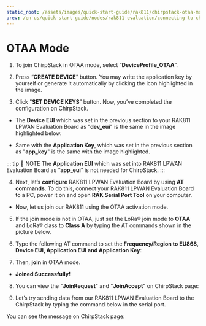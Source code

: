 ```yaml
---
static_root: /assets/images/quick-start-guide/rak811/chirpstack-otaa-mode
prev: /en-us/quick-start-guide/nodes/rak811-evaluation/connecting-to-chirpstack/
---
```


# OTAA Mode

1. To join ChirpStack in OTAA mode, select “**DeviceProfile_OTAA**”.

<rk-img
  :src="`${$frontmatter.static_root}/o5jklje02ar3acrwxtor.png`"
  width="100%"
  figure-number="1"
  caption="Selecting OTAA Activation Mode in ChirpStack"
/>

2. Press “**CREATE DEVICE**” button. You may write the application key by yourself or generate it automatically by clicking the icon highlighted in the image.

<rk-img
  :src="`${$frontmatter.static_root}/mzzpzy776uiagdgddwcx.png`"
  width="100%"
  figure-number="2"
  caption="Application Key Generation"
/>

3. Click "**SET DEVICE KEYS**” button. Now, you’ve completed the configuration on ChirpStack.

- The **Device EUI** which was set in the previous section to your RAK811 LPWAN Evaluation Board as "**dev_eui**" is the same in the image highlighted below.

<rk-img
  :src="`${$frontmatter.static_root}/b8phlp7v8vvvfqffshmc.png`"
  width="100%"
  figure-number="3"
  caption="Device EUI Code"
/>

- Same with the **Application Key**, which was set in the previous section as "**app_key**" is the same with the image highlighted.

<rk-img
  :src="`${$frontmatter.static_root}/dpgjv0ob4y7ujj0trkvh.png`"
  width="100%"
  figure-number="4"
  caption="Application Key LoRaWAN®"
/>

::: tip 📝 NOTE
The **Application EUI** which was set into RAK811 LPWAN Evaluation Board as “**app_eui**” is not needed for ChirpStack.
:::

4. Next, let’s **configure** RAK811 LPWAN Evaluation Board by using **AT commands**. To do this, connect your RAK811 LPWAN Evaluation Board to a PC, power it on and open **RAK Serial Port Tool** on your computer.

<rk-img
  :src="`${$frontmatter.static_root}/fqw3e70otnu8ymgnmu79.png`"
  width="60%"
  figure-number="5"
  caption="RAK Serial Port Tool"
/>

- Now, let us join our RAK811 using the OTAA activation mode.

5. If the join mode is not in OTAA, just set the LoRa® join mode to **OTAA** and LoRa® class to **Class A** by typing the AT commands shown in the picture below.

<rk-img
  :src="`${$frontmatter.static_root}/mdjpe1uhxdmahhthbt8w.jpg`"
  width="100%"
  figure-number="6"
  caption="Setting of LoRaWAN® Mode and Class"
/>

6. Type the following AT command to set the:**Frequency/Region to EU868, Device EUI, Application EUI and Application Key**:

<rk-img
  :src="`${$frontmatter.static_root}/vugtbybavkertynte382.jpg`"
  width="100%"
  figure-number="7"
  caption="Setting of Frequency and Device EUI"
/>

<rk-img
  :src="`${$frontmatter.static_root}/rkeautvpyyd4oquhxvgq.jpg`"
  width="100%"
  figure-number="8"
  caption="Setting of Application EUI and Key"
/>

7. Then, **join** in OTAA mode.

<rk-img
  :src="`${$frontmatter.static_root}/xlebk2u3xe2ryxo5ss11.png`"
  width="60%"
  figure-number="9"
  caption="Joining in OTAA"
/>

- **Joined Successfully!**

8. You can view the "**JoinRequest**" and "**JoinAccept**" on ChirpStack page:

<rk-img
  :src="`${$frontmatter.static_root}/tnim0kbi0g0cebalhddc.png`"
  width="100%"
  figure-number="10"
  caption="Join Request of the Device in the ChirpStack"
/>

9. Let’s try sending data from our RAK811 LPWAN Evaluation Board to the ChirpStack by typing the command below in the serial port.

<rk-img
  :src="`${$frontmatter.static_root}/j7c4lszbgth963mh6kea.png`"
  width="60%"
  figure-number="11"
  caption="Sending Data to ChirpStack"
/>

You can see the message on ChirpStack page:

<rk-img
  :src="`${$frontmatter.static_root}/yjrvtdwmvydajevbvnov.png`"
  width="100%"
  figure-number="12"
  caption="Message Received in ChirpStack"
/>
